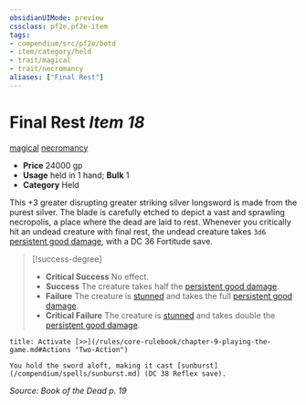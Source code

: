 ```yaml
---
obsidianUIMode: preview
cssclass: pf2e,pf2e-item
tags:
- compendium/src/pf2e/botd
- item/category/held
- trait/magical
- trait/necromancy
aliases: ["Final Rest"]
---
```

# Final Rest *Item 18*  
[magical](/rules/traits/magical.md)  [necromancy](/rules/traits/necromancy.md)  

- **Price** 24000 gp
- **Usage** held in 1 hand; **Bulk** 1
- **Category** Held

This +3 greater disrupting greater striking silver longsword is made from the purest silver. The blade is carefully etched to depict a vast and sprawling necropolis, a place where the dead are laid to rest. Whenever you critically hit an undead creature with final rest, the undead creature takes `3d6` [persistent good damage](/rules/conditions.md#Persistent%20Damage), with a DC 36 Fortitude save.

> [!success-degree] 
> - **Critical Success** No effect.
> - **Success** The creature takes half the [persistent good damage](/rules/conditions.md#Persistent%20Damage).
> - **Failure** The creature is [stunned](/rules/conditions.md#Stunned) and takes the full [persistent good damage](/rules/conditions.md#Persistent%20Damage).
> - **Critical Failure** The creature is [stunned](/rules/conditions.md#Stunned) and takes double the [persistent good damage](/rules/conditions.md#Persistent%20Damage).

```ad-embed-ability
title: Activate [>>](/rules/core-rulebook/chapter-9-playing-the-game.md#Actions "Two-Action")

You hold the sword aloft, making it cast [sunburst](/compendium/spells/sunburst.md) (DC 38 Reflex save).
```

*Source: Book of the Dead p. 19*